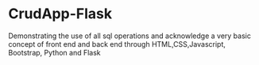 # CrudApp-Flask
Demonstrating the use of all sql operations and acknowledge a very basic concept of front end and back end through HTML,CSS,Javascript, Bootstrap, Python and Flask
